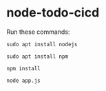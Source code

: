 # node-todo-cicd

Run these commands:

`sudo apt install nodejs`

`sudo apt install npm`

`npm install`

`node app.js`
